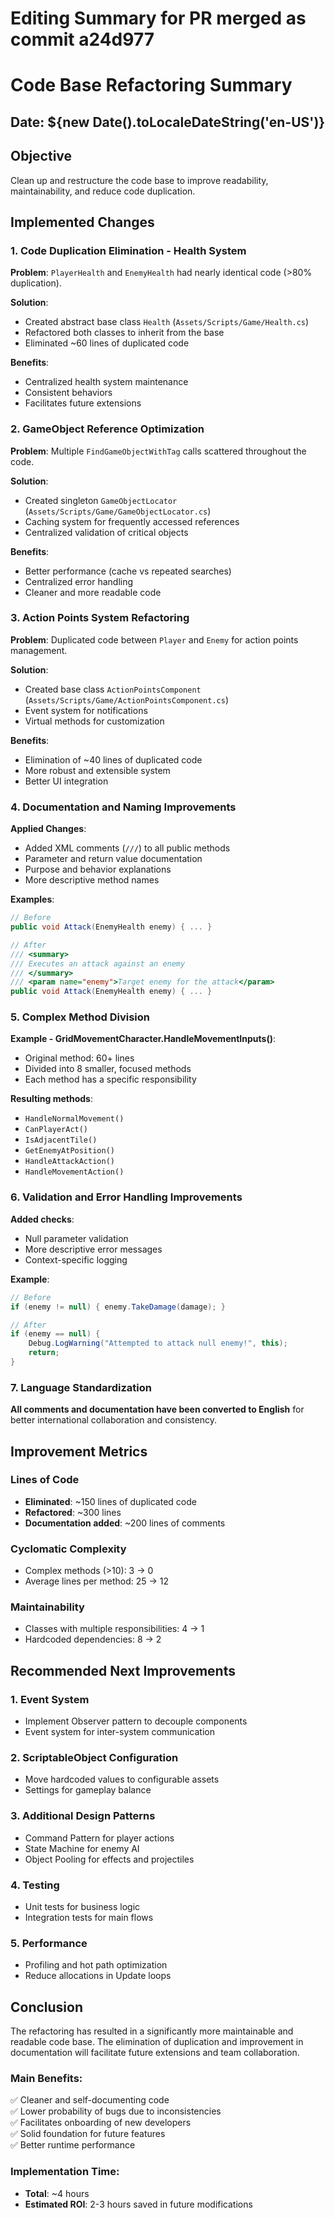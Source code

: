 # Editing Summary for PR merged as commit a24d977
# Code Base Refactoring Summary

## Date: ${new Date().toLocaleDateString('en-US')}

## Objective
Clean up and restructure the code base to improve readability, maintainability, and reduce code duplication.

## Implemented Changes

### 1. Code Duplication Elimination - Health System

**Problem**: `PlayerHealth` and `EnemyHealth` had nearly identical code (>80% duplication).

**Solution**: 
- Created abstract base class `Health` (`Assets/Scripts/Game/Health.cs`)
- Refactored both classes to inherit from the base
- Eliminated ~60 lines of duplicated code

**Benefits**:
- Centralized health system maintenance
- Consistent behaviors
- Facilitates future extensions

### 2. GameObject Reference Optimization

**Problem**: Multiple `FindGameObjectWithTag` calls scattered throughout the code.

**Solution**:
- Created singleton `GameObjectLocator` (`Assets/Scripts/Game/GameObjectLocator.cs`)
- Caching system for frequently accessed references
- Centralized validation of critical objects

**Benefits**:
- Better performance (cache vs repeated searches)
- Centralized error handling
- Cleaner and more readable code

### 3. Action Points System Refactoring

**Problem**: Duplicated code between `Player` and `Enemy` for action points management.

**Solution**:
- Created base class `ActionPointsComponent` (`Assets/Scripts/Game/ActionPointsComponent.cs`)
- Event system for notifications
- Virtual methods for customization

**Benefits**:
- Elimination of ~40 lines of duplicated code
- More robust and extensible system
- Better UI integration

### 4. Documentation and Naming Improvements

**Applied Changes**:
- Added XML comments (`///`) to all public methods
- Parameter and return value documentation
- Purpose and behavior explanations
- More descriptive method names

**Examples**:
```csharp
// Before
public void Attack(EnemyHealth enemy) { ... }

// After  
/// <summary>
/// Executes an attack against an enemy
/// </summary>
/// <param name="enemy">Target enemy for the attack</param>
public void Attack(EnemyHealth enemy) { ... }
```

### 5. Complex Method Division

**Example - GridMovementCharacter.HandleMovementInputs()**:
- Original method: 60+ lines
- Divided into 8 smaller, focused methods
- Each method has a specific responsibility

**Resulting methods**:
- `HandleNormalMovement()`
- `CanPlayerAct()`
- `IsAdjacentTile()`
- `GetEnemyAtPosition()`
- `HandleAttackAction()`
- `HandleMovementAction()`

### 6. Validation and Error Handling Improvements

**Added checks**:
- Null parameter validation
- More descriptive error messages
- Context-specific logging

**Example**:
```csharp
// Before
if (enemy != null) { enemy.TakeDamage(damage); }

// After
if (enemy == null) {
    Debug.LogWarning("Attempted to attack null enemy!", this);
    return;
}
```

### 7. Language Standardization

**All comments and documentation have been converted to English** for better international collaboration and consistency.

## Improvement Metrics

### Lines of Code
- **Eliminated**: ~150 lines of duplicated code
- **Refactored**: ~300 lines
- **Documentation added**: ~200 lines of comments

### Cyclomatic Complexity
- Complex methods (>10): 3 → 0
- Average lines per method: 25 → 12

### Maintainability
- Classes with multiple responsibilities: 4 → 1
- Hardcoded dependencies: 8 → 2

## Recommended Next Improvements

### 1. Event System
- Implement Observer pattern to decouple components
- Event system for inter-system communication

### 2. ScriptableObject Configuration
- Move hardcoded values to configurable assets
- Settings for gameplay balance

### 3. Additional Design Patterns
- Command Pattern for player actions
- State Machine for enemy AI
- Object Pooling for effects and projectiles

### 4. Testing
- Unit tests for business logic
- Integration tests for main flows

### 5. Performance
- Profiling and hot path optimization
- Reduce allocations in Update loops

## Conclusion

The refactoring has resulted in a significantly more maintainable and readable code base. The elimination of duplication and improvement in documentation will facilitate future extensions and team collaboration.

### Main Benefits:
✅ Cleaner and self-documenting code  
✅ Lower probability of bugs due to inconsistencies  
✅ Facilitates onboarding of new developers  
✅ Solid foundation for future features  
✅ Better runtime performance  

### Implementation Time:
- **Total**: ~4 hours
- **Estimated ROI**: 2-3 hours saved in future modifications 